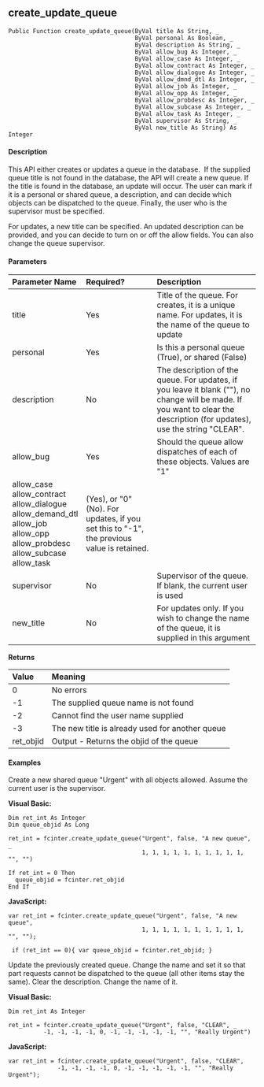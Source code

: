 create_update_queue
---------------------

```
Public Function create_update_queue(ByVal title As String, _
                                    ByVal personal As Boolean, _
                                    ByVal description As String, _
                                    ByVal allow_bug As Integer, _
                                    ByVal allow_case As Integer, _
                                    ByVal allow_contract As Integer, _
                                    ByVal allow_dialogue As Integer, _
                                    ByVal allow_dmnd_dtl As Integer, _
                                    ByVal allow_job As Integer, _
                                    ByVal allow_opp As Integer, _
                                    ByVal allow_probdesc As Integer, _
                                    ByVal allow_subcase As Integer, _
                                    ByVal allow_task As Integer, _
                                    ByVal supervisor As String, _
                                    ByVal new_title As String) As Integer
```

#### Description

This API either creates or updates a queue in the database.  If the supplied queue title is not found in the database, the API will create a new queue. If the title is found in the database, an update will occur. The user can mark if it is a personal or shared queue, a description, and can decide which objects can be dispatched to the queue. Finally, the user who is the supervisor must be specified.

For updates, a new title can be specified. An updated description can be provided, and you can decide to turn on or off the allow fields. You can also change the queue supervisor.

#### Parameters

| Parameter Name | Required? | Description |
|:--- |:--- |:--- |
| title | Yes | Title of the queue. For creates, it is a unique name. For updates, it is the name of the queue to update |
| personal | Yes | Is this a personal queue (True), or shared (False) |
| description | No | The description of the queue. For updates, if you leave it blank (""), no change will be made. If you want to clear the description (for updates), use the string "CLEAR". |
| allow_bug | Yes | Should the queue allow dispatches of each of these objects. Values are "1" |
| allow_case<br>allow_contract<br>allow_dialogue<br>allow_demand_dtl<br>allow_job<br>allow_opp<br>allow_probdesc<br>allow_subcase<br>allow_task | (Yes), or "0" (No). For updates, if you set this to "-1", the previous value is retained. |
| supervisor | No | Supervisor of the queue. If blank, the current user is used |
| new_title | No | For updates only. If you wish to change the name of the queue, it is supplied in this argument |

**Returns**

| Value | Meaning |
|:--- |:--- |
| 0 | No errors |
| -1 | The supplied queue name is not found |
| -2 | Cannot find the user name supplied |
| -3 | The new title is already used for another queue |
| ret_objid | Output - Returns the objid of the queue |

#### Examples

Create a new shared queue "Urgent" with all objects allowed. Assume the current user is the supervisor.

**Visual Basic:**
```
Dim ret_int As Integer
Dim queue_objid As Long

ret_int = fcinter.create_update_queue("Urgent", false, "A new queue", _
                                      1, 1, 1, 1, 1, 1, 1, 1, 1, 1, "", "")

If ret_int = 0 Then
  queue_objid = fcinter.ret_objid
End If
```

**JavaScript:**
```
var ret_int = fcinter.create_update_queue("Urgent", false, "A new queue",
                                      1, 1, 1, 1, 1, 1, 1, 1, 1, 1, "", "");

 if (ret_int == 0){ var queue_objid = fcinter.ret_objid; }
```

Update the previously created queue. Change the name and set it so that part requests cannot be dispatched to the queue (all other items stay the same). Clear the description. Change the name of it.

**Visual Basic:**
```
Dim ret_int As Integer

ret_int = fcinter.create_update_queue("Urgent", false, "CLEAR", _
          -1, -1, -1, -1, 0, -1, -1, -1, -1, -1, "", "Really Urgent")
```

**JavaScript:**
```
var ret_int = fcinter.create_update_queue("Urgent", false, "CLEAR",
              -1, -1, -1, -1, 0, -1, -1, -1, -1, -1, "", "Really Urgent");
```
